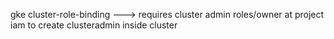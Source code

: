 gke cluster-role-binding ---> requires cluster admin roles/owner at project iam to create clusteradmin inside cluster